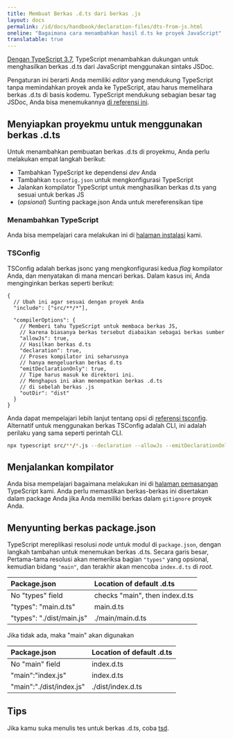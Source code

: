 ```yaml
---
title: Membuat Berkas .d.ts dari berkas .js
layout: docs
permalink: /id/docs/handbook/declaration-files/dts-from-js.html
oneline: "Bagaimana cara menambahkan hasil d.ts ke proyek JavaScript"
translatable: true
---
```


[Dengan TypeScript 3.7](/docs/handbook/release-notes/typescript-3-7.html#--declaration-and---allowjs), TypeScript menambahkan dukungan untuk menghasilkan berkas .d.ts dari JavaScript menggunakan sintaks JSDoc.

Pengaturan ini berarti Anda memiliki _editor_ yang mendukung TypeScript tanpa memindahkan proyek anda ke TypeScript, atau harus memelihara berkas .d.ts di basis kodemu.
TypeScript mendukung sebagian besar tag JSDoc, Anda bisa menemukannya [di referensi ini](/docs/handbook/type-checking-javascript-files.html#supported-jsdoc).

## Menyiapkan proyekmu untuk menggunakan berkas .d.ts

Untuk menambahkan pembuatan berkas .d.ts di proyekmu, Anda perlu melakukan empat langkah berikut:

- Tambahkan TypeScript ke dependensi _dev_ Anda
- Tambahkan `tsconfig.json` untuk mengkonfigurasi TypeScript
- Jalankan kompilator TypeScript untuk menghasilkan berkas d.ts yang sesuai untuk berkas JS
- (_opsional_) Sunting package.json Anda untuk mereferensikan tipe

### Menambahkan TypeScript

Anda bisa mempelajari cara melakukan ini di [halaman instalasi](/download) kami.

### TSConfig

TSConfig adalah berkas jsonc yang mengkonfigurasi kedua _flag_ kompilator Anda, dan menyatakan di mana mencari berkas.
Dalam kasus ini, Anda menginginkan berkas seperti berikut:

```jsonc  twoslash
{
  // Ubah ini agar sesuai dengan proyek Anda
  "include": ["src/**/*"],

  "compilerOptions": {
    // Memberi tahu TypeScript untuk membaca berkas JS,
    // karena biasanya berkas tersebut diabaikan sebagai berkas sumber
    "allowJs": true,
    // Hasilkan berkas d.ts
    "declaration": true,
    // Proses kompilator ini seharusnya
    // hanya mengeluarkan berkas d.ts
    "emitDeclarationOnly": true,
    // Tipe harus masuk ke direktori ini.
    // Menghapus ini akan menempatkan berkas .d.ts
    // di sebelah berkas .js
    "outDir": "dist"
  }
}
```

Anda dapat mempelajari lebih lanjut tentang opsi di [referensi tsconfig](/reference).
Alternatif untuk menggunakan berkas TSConfig adalah CLI, ini adalah perilaku yang sama seperti perintah CLI.

```sh
npx typescript src/**/*.js --declaration --allowJs --emitDeclarationOnly --outDir types
```

## Menjalankan kompilator

Anda bisa mempelajari bagaimana melakukan ini di [halaman pemasangan](/download) TypeScript kami.
Anda perlu memastikan berkas-berkas ini disertakan dalam package Anda jika Anda memiliki berkas dalam `gitignore` proyek Anda.

## Menyunting berkas package.json

TypeScript mereplikasi resolusi _node_ untuk modul di `package.json`, dengan langkah tambahan untuk menemukan berkas .d.ts.
Secara garis besar, Pertama-tama resolusi akan memeriksa bagian `"types"` yang opsional, kemudian bidang `"main"`, dan terakhir akan mencoba `index.d.ts` di _root_.

| Package.json              | Location of default .d.ts      |
| :------------------------ | :----------------------------- |
| No "types" field          | checks "main", then index.d.ts |
| "types": "main.d.ts"      | main.d.ts                      |
| "types": "./dist/main.js" | ./main/main.d.ts               |

Jika tidak ada, maka "main" akan digunakan

| Package.json             | Location of default .d.ts |
| :----------------------- | :------------------------ |
| No "main" field          | index.d.ts                |
| "main":"index.js"        | index.d.ts                |
| "main":"./dist/index.js" | ./dist/index.d.ts         |

## Tips

Jika kamu suka menulis tes untuk berkas .d.ts, coba [tsd](https://github.com/SamVerschueren/tsd).
